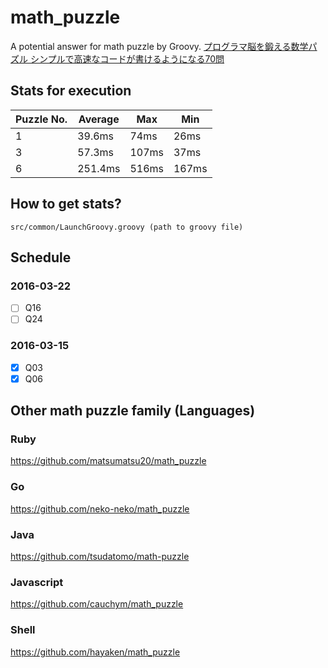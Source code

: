 # math_puzzle
A potential answer for math puzzle by Groovy.
<a  href="http://www.amazon.co.jp/gp/product/479814245X/ref=as_li_ss_tl?ie=UTF8&camp=247&creative=7399&linkCode=as2">プログラマ脳を鍛える数学パズル シンプルで高速なコードが書けるようになる70問</a><img src="http://ir-jp.amazon-adsystem.com/e/ir?t=&l=as2&o=9&a=479814245X" width="1" height="1" border="0" alt="" style="border:none !important; margin:0px !important;" />

## Stats for execution
|Puzzle No.|Average|Max |Min |
|----------|-------|----|----|
|1         |39.6ms |74ms|26ms|
|3         |57.3ms |107ms|37ms|
|6         |251.4ms|516ms|167ms|

## How to get stats?
`src/common/LaunchGroovy.groovy (path to groovy file)`

## Schedule
### 2016-03-22
 - [ ] Q16
 - [ ] Q24

### 2016-03-15
 - [x] Q03
 - [x] Q06

## Other math puzzle family (Languages)
### Ruby
https://github.com/matsumatsu20/math_puzzle
### Go
https://github.com/neko-neko/math_puzzle
### Java
https://github.com/tsudatomo/math-puzzle
### Javascript
https://github.com/cauchym/math_puzzle
### Shell
https://github.com/hayaken/math_puzzle
